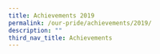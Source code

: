 ```yaml
---
title: Achievements 2019
permalink: /our-pride/achievements/2019/
description: ""
third_nav_title: Achievements
---
```

